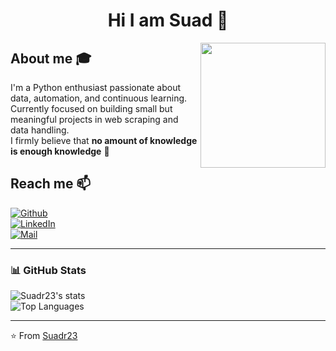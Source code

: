 <div align="center">

  <h1>Hi I am Suad 👋</h1>
  <img src="https://media.newyorker.com/photos/59095c67ebe912338a37455d/master/pass/Stokes-Hello-Kitty2.jpg" width="200" align="right"/>
</div>

## About me 🎓
I'm a Python enthusiast passionate about data, automation, and continuous learning.  
Currently focused on building small but meaningful projects in web scraping and data handling.  
I firmly believe that **no amount of knowledge is enough knowledge** 🧠

## Reach me 📫
[![Github](https://img.shields.io/github/followers/Suadr23?label=Follow&style=social)](https://github.com/Suadr23)  
[![LinkedIn](https://img.shields.io/badge/-Suad%20Al%20Hashimi-blue?style=flat-square&logo=linkedin&logoColor=white)](http://linkedin.com/in/suad-al-hashimi-656788353)  
[![Mail](https://img.shields.io/badge/-Suaadr205@gmail.com-gray?style=flat-square&logo=gmail&logoColor=red)](mailto:Suaadr205@gmail.com)

---

### 📊 GitHub Stats

![Suadr23's stats](https://github-readme-stats.vercel.app/api?username=Suadr23&show_icons=true)  
![Top Languages](https://github-readme-stats.vercel.app/api/top-langs/?username=Suadr23&layout=compact)

---

⭐️ From [Suadr23](https://github.com/Suadr23)
